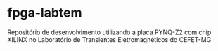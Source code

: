 # fpga-labtem
Repositório de desenvolvimento utilizando a placa PYNQ-Z2 com chip XILINX no Laboratório de Transientes Eletromagnéticos do CEFET-MG
